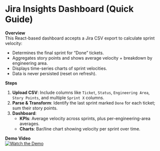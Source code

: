 # Jira Insights Dashboard (Quick Guide)

**Overview**  
This React-based dashboard accepts a Jira CSV export to calculate sprint velocity:

- Determines the final sprint for “Done” tickets.
- Aggregates story points and shows average velocity + breakdown by engineering area.
- Displays time-series charts of sprint velocities.
- Data is never persisted (reset on refresh).

**Steps**

1. **Upload CSV**: Include columns like `Ticket`, `Status`, `Engineering Area`, `Story Points`, and multiple `Sprint X` columns.
2. **Parse & Transform**: Identify the last sprint marked `Done` for each ticket; sum their story points.
3. **Dashboard**:
   - **KPIs**: Average velocity across sprints, plus per-engineering-area averages.
   - **Charts**: Bar/line chart showing velocity per sprint over time.

**Demo Video**  
[![Watch the Demo](https://cdn.loom.com/sessions/thumbnails/4c3445091c43440eb42e2db543afe47c-7f3c15c2f5c06792-full-play.gif)](https://www.loom.com/share/4c3445091c43440eb42e2db543afe47c)
